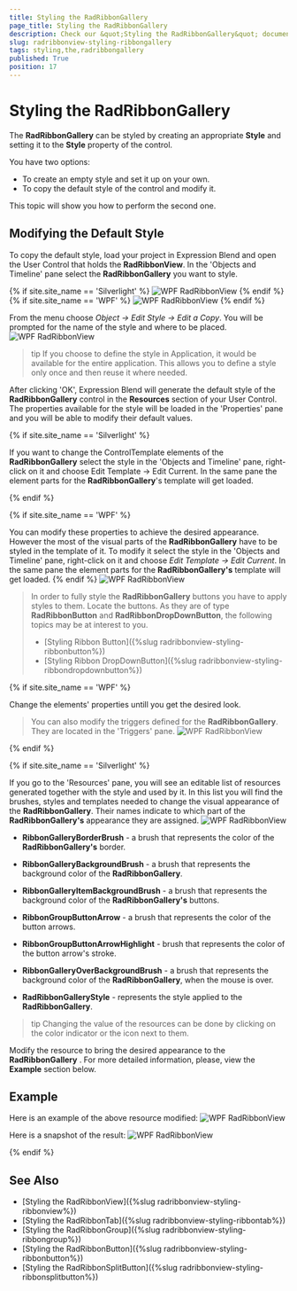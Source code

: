 ```yaml
---
title: Styling the RadRibbonGallery
page_title: Styling the RadRibbonGallery
description: Check our &quot;Styling the RadRibbonGallery&quot; documentation article for the RadRibbonView {{ site.framework_name }} control.
slug: radribbonview-styling-ribbongallery
tags: styling,the,radribbongallery
published: True
position: 17
---
```


# Styling the RadRibbonGallery

The __RadRibbonGallery__ can be styled by creating an appropriate __Style__ and setting it to the __Style__ property of the control.			

You have two options:

* To create an empty style and set it up on your own.
* To copy the default style of the control and modify it.

This topic will show you how to perform the second one.

## Modifying the Default Style

To copy the default style, load your project in Expression Blend and open the User Control that holds the __RadRibbonView__. In the 'Objects and Timeline' pane select the __RadRibbonGallery__ you want to style.
				

{% if site.site_name == 'Silverlight' %}
![WPF RadRibbonView  ](images/RibbonView_Styling_Gallery_Locate.png)
{% endif %}
{% if site.site_name == 'WPF' %}
![WPF RadRibbonView  ](images/RibbonView_Styling_Gallery_LocateWPF.png)
{% endif %}

From the menu choose *Object -> Edit Style -> Edit a Copy*. You will be prompted for the name of the style and where to be placed.
![WPF RadRibbonView  ](images/RibbonView_Styling_Gallery_CreateStyle.png)

>tip If you choose to define the style in Application, it would be available for the entire application. This allows you to define a style only once and then reuse it where needed.

After clicking 'OK', Expression Blend will generate the default style of the __RadRibbonGallery__ control in the __Resources__ section of your User Control. The properties available for the style will be loaded in the 'Properties' pane and you will be able to modify their default values.

{% if site.site_name == 'Silverlight' %}

If you want to change the ControlTemplate elements of the __RadRibbonGallery__ select the style in the 'Objects and Timeline' pane, right-click on it and choose Edit Template -> Edit Current. In the same pane the element parts for the __RadRibbonGallery__'s template will get loaded.

{% endif %}

{% if site.site_name == 'WPF' %}

You can modify these properties to achieve the desired appearance. However the most of the visual parts of the __RadRibbonGallery__ have to be styled in the template of it. To modify it select the style in the 'Objects and Timeline' pane, right-click on it and choose *Edit Template -> Edit Current*. In the same pane the element parts for the __RadRibbonGallery's__ template will get loaded.
{% endif %}
![WPF RadRibbonView  ](images/RibbonView_Styling_Gallery_ControlTemplate.png)

>In order to fully style the __RadRibbonGallery__ buttons you have to apply styles to them. Locate the buttons. As they are of type __RadRibbonButton__ and __RadRibbonDropDownButton__, the following topics may be at interest to you.
>	- [Styling Ribbon Button]({%slug radribbonview-styling-ribbonbutton%})
>	- [Styling Ribbon DropDownButton]({%slug radribbonview-styling-ribbondropdownbutton%})

{% if site.site_name == 'WPF' %}

Change the elements' properties untill you get the desired look.

>You can also modify the triggers defined for the __RadRibbonGallery__. They are located in the 'Triggers' pane.
>![WPF RadRibbonView  ](images/RibbonView_Styling_Gallery_Triggers.png)

{% endif %}

{% if site.site_name == 'Silverlight' %}

If you go to the 'Resources' pane, you will see an editable list of resources generated together with the style and used by it. In this list you will find the brushes, styles and templates needed to change the visual appearance of the __RadRibbonGallery__. Their names indicate to which part of the __RadRibbonGallery's__ appearance they are assigned.
![WPF RadRibbonView  ](images/RibbonView_Styling_Gallery_Resources.png)

* __RibbonGalleryBorderBrush__ - a brush that represents the color of the __RadRibbonGallery's__ border.				

* __RibbonGalleryBackgroundBrush__ - a brush that represents the background color of the __RadRibbonGallery__.					

* __RibbonGalleryItemBackgroundBrush__ - a brush that represents the background color of the __RadRibbonGallery's__ buttons.					

* __RibbonGroupButtonArrow__ - a brush that represents the color of the button arrows.					

* __RibbonGroupButtonArrowHighlight__ - brush that represents the color of the button arrow's stroke.					

* __RibbonGalleryOverBackgroundBrush__ - a brush that represents the background color of the __RadRibbonGallery__, when the mouse is over.					

* __RadRibbonGalleryStyle__ - represents the style applied to the __RadRibbonGallery__.					

>tip Changing the value of the resources can be done by clicking on the color indicator or the icon next to them.

Modify the resource to bring the desired appearance to the __RadRibbonGallery__ . For more detailed information, please, view the __Example__ section below.

## Example

Here is an example of the above resource modified:
![WPF RadRibbonView  ](images/RibbonView_Styling_Gallery_ResourcesModified.png)

Here is a snapshot of the result:
![WPF RadRibbonView  ](images/RibbonView_Styling_Gallery_Example.png)

{% endif %}

## See Also
 * [Styling the RadRibbonView]({%slug radribbonview-styling-ribbonview%})
 * [Styling the RadRibbonTab]({%slug radribbonview-styling-ribbontab%})
 * [Styling the RadRibbonGroup]({%slug radribbonview-styling-ribbongroup%})
 * [Styling the RadRibbonButton]({%slug radribbonview-styling-ribbonbutton%})
 * [Styling the RadRibbonSplitButton]({%slug radribbonview-styling-ribbonsplitbutton%})